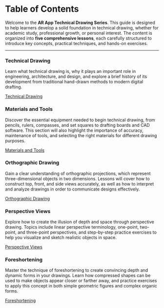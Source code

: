 # Table of Contents  

Welcome to the **AR App Technical Drawing Series**. This guide is designed to help learners develop a solid foundation in technical drawing, whether for academic study, professional growth, or personal interest. The content is organized into **five comprehensive lessons**, each carefully structured to introduce key concepts, practical techniques, and hands-on exercises.  

---
### **Technical Drawing**  
  Learn what technical drawing is, why it plays an important role in engineering, architecture, and design, and explore a brief history of its development from traditional hand-drawn methods to modern digital drafting.  
<div class="custom-actions"><a href="/technical-drawing.html" class="action-button primary">Technical Drawing</a></div>

### **Materials and Tools**  
  Discover the essential equipment needed to begin technical drawing, from pencils, rulers, compasses, and set squares to drafting boards and CAD software. This section will also highlight the importance of accuracy, maintenance of tools, and selecting the right materials for different drawing purposes.  
<div class="custom-actions"><a href="/materials-and-tools.html" class="action-button primary">Materials and Tools</a></div>

### **Orthographic Drawing**  
  Gain a clear understanding of orthographic projections, which represent three-dimensional objects in two dimensions. Lessons will cover how to construct top, front, and side views accurately, as well as how to interpret and analyze drawings in order to communicate designs effectively.  
<div class="custom-actions"><a href="/orthographic-drawing.html" class="action-button primary">Orthographic Drawing</a></div>

### **Perspective Views**  
  Explore how to create the illusion of depth and space through perspective drawing. Topics include linear perspective terminology, one-point, two-point, and three-point perspectives, and step-by-step practice exercises to help you visualize and sketch realistic objects in space.  
<div class="custom-actions"><a href="/perspective-views.html" class="action-button primary">Perspective Views</a></div>

### **Foreshortening**  
  Master the technique of foreshortening to create convincing depth and dynamic forms in your drawings. Learn how compressed shapes can be used to make objects appear closer or farther away, and practice exercises to apply this concept in both simple geometric figures and complex organic forms.  
<div class="custom-actions"><a href="/foreshortening.html" class="action-button primary">Foreshortening</a></div>